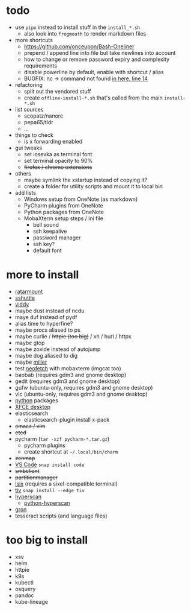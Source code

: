 # todo

* use `pipx` instead to install stuff in the `install_*.sh`
  * also look into `frogmouth` to render markdown files
* more shortcuts
  * https://github.com/onceupon/Bash-Oneliner
  * prepend / append line into file but take newlines into account
  * how to change or remove password expiry and complexity requirements
  * disable powerline by default, enable with shortcut / alias
  * BUGFIX: nc -> command not found [in here, line 14](install-rhel.sh)
* refactoring
  * split out the vendored stuff
  * create `offline-install-*.sh` that's called from the main `install-*.sh`
* list sources
  * scopatz/nanorc
  * pepa65/tldr
  * ...
* things to check
  * is x forwarding enabled
* gui tweaks
  * set iosevka as terminal font
  * set terminal opacity to 90%
  * ~~firefox / chrome extensions~~
* others
  * maybe symlink the xstartup instead of copying it?
  * create a folder for utility scripts and mount it to local bin
* add lists
  * Windows setup from OneNote (as markdown)
  * PyCharm plugins from OneNote
  * Python packages from OneNote
  * MobaXterm setup steps / ini file
    * bell sound
    * ssh keepalive
    * password manager
    * ssh key?
    * default font

# more to install

* [ratarmount](https://github.com/mxmlnkn/ratarmount)
* [sshuttle](https://github.com/sshuttle/sshuttle)
* [viddy](https://github.com/sachaos/viddy)
* maybe dust instead of ncdu
* maye duf instead of pydf
* alias time to hyperfine?
* maybe procs aliased to ps
* maybe curlie / ~~httpie (too big)~~ / xh / hurl / httpx
* maybe gtop
* maybe zoxide instead of autojump
* maybe dog aliased to dig
* maybe [miller](https://github.com/johnkerl/miller)
* test [neofetch](https://github.com/dylanaraps/neofetch) with mobaxterm (imgcat too)
* baobab (requires gdm3 and gnome desktop)
* gedit (requires gdm3 and gnome desktop)
* gufw (ubuntu-only, requires gdm3 and gnome desktop)
* vlc (ubuntu-only, requires gdm3 and gnome desktop)
* [python](#set-up-python) packages
* [XFCE desktop](#xfce)
* elasticsearch
  * elasticsearch-plugin install x-pack
* ~~emacs / vim~~
* ~~etcd~~
* pycharm (`tar -xzf pycharm-*.tar.gz`)
  * pycharm plugins
  * create shortcut at `~/.local/bin/charm`
* ~~zenmap~~
* [VS Code](https://code.visualstudio.com/docs/setup/linux)
  `snap install code`
* ~~smbclient~~
* ~~partitionmanager~~
* [lsix](https://github.com/hackerb9/lsix)
  (requires a sixel-compatible terminal)
* [tiv](https://github.com/stefanhaustein/TerminalImageViewer)
  `snap install --edge tiv`
* [hyperscan](https://www.hyperscan.io/downloads/)
  * [python-hyperscan](https://python-hyperscan.readthedocs.io/en/latest/)
* [gron](https://github.com/tomnomnom/gron)
* tesseract scripts (and language files)

# too big to install

* xsv
* helm
* httpie
* k9s
* kubectl
* osquery
* pandoc
* kube-lineage
